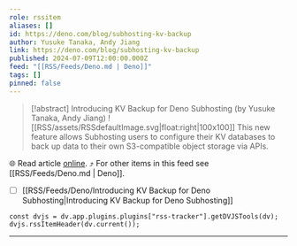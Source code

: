 ```yaml
---
role: rssitem
aliases: []
id: https://deno.com/blog/subhosting-kv-backup
author: Yusuke Tanaka, Andy Jiang
link: https://deno.com/blog/subhosting-kv-backup
published: 2024-07-09T12:00:00.000Z
feed: "[[RSS/Feeds/Deno.md | Deno]]"
tags: []
pinned: false
---
```


> [!abstract] Introducing KV Backup for Deno Subhosting (by Yusuke Tanaka, Andy Jiang)
> ![[RSS/assets/RSSdefaultImage.svg|float:right|100x100]] This new feature allows Subhosting users to configure their KV databases to back up data to their own S3-compatible object storage via APIs.

🌐 Read article [online](https://deno.com/blog/subhosting-kv-backup). ⤴ For other items in this feed see [[RSS/Feeds/Deno.md | Deno]].

- [ ] [[RSS/Feeds/Deno/Introducing KV Backup for Deno Subhosting|Introducing KV Backup for Deno Subhosting]]

~~~dataviewjs
const dvjs = dv.app.plugins.plugins["rss-tracker"].getDVJSTools(dv);
dvjs.rssItemHeader(dv.current());
~~~

- - -

